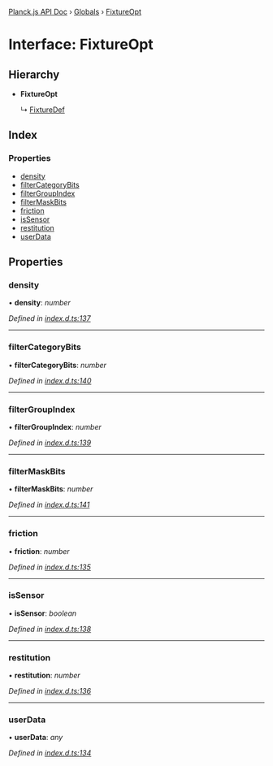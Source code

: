 [Planck.js API Doc](../README.md) › [Globals](../globals.md) › [FixtureOpt](fixtureopt.md)

# Interface: FixtureOpt

## Hierarchy

* **FixtureOpt**

  ↳ [FixtureDef](fixturedef.md)

## Index

### Properties

* [density](fixtureopt.md#density)
* [filterCategoryBits](fixtureopt.md#filtercategorybits)
* [filterGroupIndex](fixtureopt.md#filtergroupindex)
* [filterMaskBits](fixtureopt.md#filtermaskbits)
* [friction](fixtureopt.md#friction)
* [isSensor](fixtureopt.md#issensor)
* [restitution](fixtureopt.md#restitution)
* [userData](fixtureopt.md#userdata)

## Properties

###  density

• **density**: *number*

*Defined in [index.d.ts:137](https://github.com/shakiba/planck.js/blob/9a1fbe4/lib/index.d.ts#L137)*

___

###  filterCategoryBits

• **filterCategoryBits**: *number*

*Defined in [index.d.ts:140](https://github.com/shakiba/planck.js/blob/9a1fbe4/lib/index.d.ts#L140)*

___

###  filterGroupIndex

• **filterGroupIndex**: *number*

*Defined in [index.d.ts:139](https://github.com/shakiba/planck.js/blob/9a1fbe4/lib/index.d.ts#L139)*

___

###  filterMaskBits

• **filterMaskBits**: *number*

*Defined in [index.d.ts:141](https://github.com/shakiba/planck.js/blob/9a1fbe4/lib/index.d.ts#L141)*

___

###  friction

• **friction**: *number*

*Defined in [index.d.ts:135](https://github.com/shakiba/planck.js/blob/9a1fbe4/lib/index.d.ts#L135)*

___

###  isSensor

• **isSensor**: *boolean*

*Defined in [index.d.ts:138](https://github.com/shakiba/planck.js/blob/9a1fbe4/lib/index.d.ts#L138)*

___

###  restitution

• **restitution**: *number*

*Defined in [index.d.ts:136](https://github.com/shakiba/planck.js/blob/9a1fbe4/lib/index.d.ts#L136)*

___

###  userData

• **userData**: *any*

*Defined in [index.d.ts:134](https://github.com/shakiba/planck.js/blob/9a1fbe4/lib/index.d.ts#L134)*
